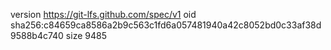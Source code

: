 version https://git-lfs.github.com/spec/v1
oid sha256:c84659ca8586a2b9c563c1fd6a057481940a42c8052bd0c33af38d9588b4c740
size 9485
